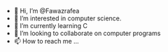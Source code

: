 - 👋 Hi, I’m @Fawazrafea
- 👀 I’m interested in computer science.
- 🌱 I’m currently learning C
- 💞️ I’m looking to collaborate on computer programs 
- 📫 How to reach me ...

<!---
Fawazrafea/Fawazrafea is a ✨ special ✨ repository because its `README.md` (this file) appears on your GitHub profile.
You can click the Preview link to take a look at your changes.
--->
